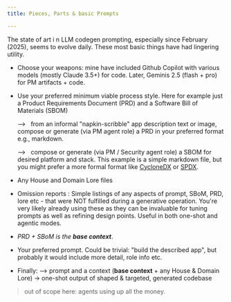```yaml
---
title: Pieces, Parts & basic Prompts

---
```



 
The state of art i n LLM codegen prompting, especially since February (2025), seems to evolve daily. These most basic things have had  lingering utility. 

- Choose your weapons: mine have included Github Copilot with various models (mostly Claude 3.5+) for code. Later, Geminis 2.5 (flash + pro) for PM artifacts + code. 

* Use your preferred minimum viable process style. Here for example just a Product Requirements Document (PRD) and a Software Bill of Materials (SBOM)

   --> &nbsp; from an informal "napkin-scribble" app description text or image, compose or generate (via PM agent role) a PRD in your preferred format e.g., markdown. 
   
   --> &nbsp; compose or generate (via PM / Security agent role) a SBOM for desired platform and stack. This example is a simple markdown file, but you might prefer a more formal format like [CycloneDX](https://cyclonedx.org) or [SPDX](https://en.wikipedia.org/wiki/Software_Package_Data_Exchange).

-  Any House and Domain Lore files

- Omission reports : Simple listings of any aspects of prompt, SBoM, PRD, lore etc - that were NOT fulfilled during a generative operation. You're very likely already using these as they can be invaluable for tuning prompts as well as refining design points. Useful in both one-shot and agentic modes.  

- _PRD + SBoM is the_ ***base context***.

- Your preferred prompt. Could be trivial: "build the described app", but probably it would include more detail, role info etc.

- Finally: 
   --> prompt and a context (**base context** + any House & Domain Lore) -> one-shot output of shaped & targeted, generated codebase


>  out of scope here: agents using up all the money. 
